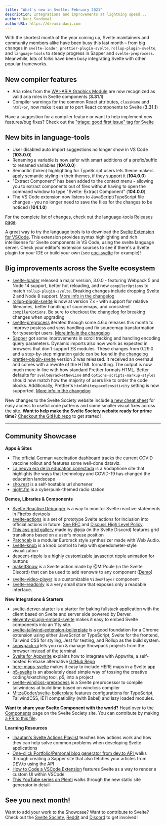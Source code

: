 ```yaml
---
title: "What's new in Svelte: February 2021"
description: Integrations and improvements at lightning speed...
author: Dani Sandoval
authorURL: https://dreamindani.com
---
```


With the shortest month of the year coming up, Svelte maintainers and community members alike have been busy this last month – from big changes in `svelte-loader`, `prettier-plugin-svelte`, `rollup-plugin-svelte`, and `language-tools` to steady progress in Sapper and `svelte-preprocess`. Meanwhile, lots of folks have been busy integrating Svelte with other popular frameworks.

## New compiler features
- Aria roles from the [WAI-ARIA Graphics Module](https://www.w3.org/TR/graphics-aria-1.0/#role_definitions) are now recognized as valid aria roles in Svelte components (**3.31.1**)
- Compiler warnings for the common React attributes, `className` and `htmlFor`, now make it easier to port React components to Svelte (**3.31.1**)

Have a suggestion for a compiler feature or want to help implement new features/bug fixes? Check out the ["triage: good first issue" tag for Svelte](https://github.com/sveltejs/svelte/issues?q=is%3Aopen+is%3Aissue+label%3A%22triage%3A+good+first+issue%22)


## New bits in language-tools

- User disabled auto import suggestions no longer show in VS Code (**103.0.0**)
- Renaming a variable is now safer with smart additions of a prefix/suffix to renamed variables (**104.0.0**)
- Semantic (token) highlighting for TypeScript users lets theme makers apply semantic styling in their themes, if they support it (**104.0.0**)
- "Extract Component" has been added to the context menu - allowing you to extract components out of files without having to open the command window to type "Svelte: Extract Component" (**104.0.0**)
- The VS Code extension now listens to JavaScript/TypeScript file changes - you no longer need to save the files for the changes to be noticed (**104.1.0**)

For the complete list of changes, check out the language-tools [Releases page](https://github.com/sveltejs/language-tools/releases).

A great way to try the language tools is to download the [Svelte Extension for VSCode](https://marketplace.visualstudio.com/items?itemName=svelte.svelte-vscode). This extension provides syntax highlighting and rich intellisense for Svelte components in VS Code, using the svelte language server. Check your editor's extension sources to see if there's a Svelte plugin for your IDE or build your own (see [coc-svelte](https://github.com/coc-extensions/coc-svelte) for example)!

## Big improvements across the Svelte ecosystem

- [svelte-loader](https://github.com/sveltejs/svelte-loader) released a major version, 3.0.0 - featuring Webpack 5 and Node 14 support, better hot reloading, and new `compilerOptions` to match `rollup-plugin-svelte`. Breaking changes include dropping Svelte 2 and Node 8 support. [More info in the changelog](https://github.com/sveltejs/svelte-loader/blob/master/CHANGELOG.md)
- [rollup-plugin-svelte](https://github.com/sveltejs/rollup-plugin-svelte) is now at version 7.x - with support for relative filenames, better handling of sourcemaps, and consistent `compilerOptions`. Be sure to [checkout the changelog](https://github.com/sveltejs/rollup-plugin-svelte/blob/master/CHANGELOG.md) for breaking changes when upgrading
- [svelte-preprocess](https://github.com/sveltejs/svelte-preprocess) iterated through some 4.6.x releases this month to improve postcss and scss handling and fix sourcemap transformation for typescript users. [More info in the changelog](https://github.com/sveltejs/svelte-preprocess/blob/main/CHANGELOG.md)
- [Sapper](https://github.com/sveltejs/sapper) got some improvements in scroll tracking and handling encoding query parameters. Dynamic imports also now work as expected in browsers that don't support ES modules. These changes from 0.29.0 and a step-by-step migration guide can be found [in the changelog](https://github.com/sveltejs/sapper/blob/master/CHANGELOG.md)
- [prettier-plugin-svelte](https://github.com/sveltejs/prettier-plugin-svelte) version 2 was released. It received an overhaul and comes with a rewrite of the HTML formatting. The output is now much more in line with how standard Prettier formats HTML. Better defaults for `svelteBracketNewLine` and `options-scripts-markup-styles` should now match how the majority of users like to order the code blocks. Additionally, Prettier's `htmlWhitespaceSensitivity` setting is now supported. [More info in the changelog](https://github.com/sveltejs/prettier-plugin-svelte/blob/master/CHANGELOG.md)

New changes to the Svelte Society website include [a new cheat sheet](https://sveltesociety.dev/cheatsheet) for easy access to useful code patterns and some smaller visual fixes across the site. **Want to help make the Svelte Society website ready for prime time**? [Checkout the GitHub repo](https://github.com/svelte-society/sveltesociety.dev) to get started! 

---

## Community Showcase

**Apps & Sites**

- [The official German vaccination dashboard](https://impfdashboard.de/) tracks the current COVID vaccine rollout and features some well-done dataviz.
- [La neuva era de la educatión conectada](https://elfuturoesapasionante.vodafone.es/especiales/educacion-conectada/) is a Vodaphone site that highlights the ways that technology and COVID-19 has changed the education landscape
- [sho.rest](https://github.com/Melonai/shorest) is a self-hostable url shortener
- [night.fm](https://night.fm/) is a cyberpunk-themed radio station


**Demos, Libraries & Components**

- [Svelte Reactive Debugger](https://addons.mozilla.org/en-US/firefox/addon/svelte-reactive-debugger/) is a way to monitor Svelte reactive statements in Firefox devtools
- [svelte-actions](https://github.com/sw-yx/svelte-actions) is a set of prototype Svelte actions for inclusion into official actions in future. [See RFC](https://github.com/sveltejs/rfcs/pull/24) and [Discuss High Level Policy](https://github.com/sw-yx/svelte-actions/issues/7).
- [This css grid gallery](https://svelte.dev/repl/3a1b7fae13b242fe9cd4a4f7aa092fa4?version=3.31.2) made by @joja (in the Svelte Discord) features grid transitions based on a user's mouse position
- [Patchcab](https://github.com/spectrome/patchcab) is a modular Eurorack style synthesizer made with Web Audio.
- [svelte-knob](https://github.com/MelihAltintas/svelte-knob) is a knob control to help with speedometer-style visualization
- [descent-ripple](https://github.com/micha-lmxt/descent-ripple) is a highly customizable javascript ripple animation for buttons
- [makeItSnow](https://github.com/florianlouvet/make-it-snow/blob/main/makeItSnowAction.js) is a Svelte action made by @MrPoule (in the Svelte Discord) that can be used to add ❄️snow❄️ to any component ([Demo](https://svelte.dev/repl/de5223beb45540a5a11c9bd7b318304f?version=3.31.2))
- [svelte-video-player](https://github.com/meigo/svelte-video-player) is a customizable `VideoPlayer` component
- [svelte-readonly](https://github.com/Crisfole/svelte-readonly) is a very small store that exposes only a readable interface.


**New Integrations & Starters**
- [svelte-derver-starter](https://github.com/AlexxNB/svelte-derver-starter) is a starter for baking fullstack application with the client based on Svelte and server side powered by Derver.
- [eleventy-plugin-embed-svelte](https://github.com/shalomscott/eleventy-plugin-embed-svelte) makes it easy to embed Svelte components into an 11ty site.
- [svelte-tailwind-extension-boilerplate](https://github.com/kyrelldixon/svelte-tailwind-extension-boilerplate) is a good foundation for a Chrome extension using either JavaScript or TypeScript, Svelte for the frontend, Tailwind CSS for styling, Jest for testing, and Rollup as the build system.
- [snowpack-ui](https://github.com/rajasegar/snowpack-ui) lets you run & manage Snowpack projects from the browser instead of the terminal
- [Svelte for Appwrite](https://dev.to/torstendittmann/svelte-for-appwrite-4fkg) explains how to integrate with Appwrite, a self-hosted Firebase alternative [GitHub Repo](https://github.com/appwrite/sdk-for-svelte)
- [here-maps-svelte](https://github.com/peopledrivemecrazy/here-maps-svelte) makes it easy to include HERE maps in a Svelte app
- [p5-svelte](https://github.com/tonyketcham/p5-svelte) is an absolutely dead simple way of tossing the creative coding/sketching tool, p5, into a project
- [svelte-windicss-preprocess](https://github.com/voorjaar/svelte-windicss-preprocess) is a Svelte preprocessor to compile tailwindcss at build time based on windicss compiler
- [MitzaCoder/svelte-boilerplate](https://github.com/MitzaCoder/svelte-boilerplate) features configurations for TypeScript, TailwindCSS, IE11 compatibility (with Babel) and lazy loaded modules.

**Want to share your Svelte Component with the world?** Head over to the [Components](https://sveltesociety.dev/components) page on the Svelte Society site. You can contribute by making [a PR to this file](https://github.com/svelte-society/sveltesociety.dev/blob/master/src/pages/components/components.json).

**Learning Resources**

- [lihautan's Svelte Actions Playlist](https://www.youtube.com/watch?v=ciaMT_MswzE&list=PLoKaNN3BjQX3Gl14MBygFf8buPIw9pAeK) teaches how actions work and how they can help solve common problems when developing Svelte applications
- [One-click Portfolio/Personal blog generator from dev.to API ](https://dev.to/shriji/one-click-portfolio-personal-blog-generator-from-dev-to-api-3apb) walks through creating a Sapper site that also fetches your articles from DEV.to using the API
- [How to Code a VSCode Extension](https://www.youtube.com/watch?v=a5DX5pQ9p5M) features Svelte as a way to render a custom UI within VSCode
- [This YouTube series on Plenti](https://www.youtube.com/watch?v=wyNC7R_VVyQ&list=PLbWvcwWtuDm12y3Hye6oKDwI2gAS0ccHW) walks through the new static site generator in detail

## See you next month!

Want to add your work to the Showcase? Want to contribute to Svelte? Check out the [Svelte Society](https://sveltesociety.dev/), [Reddit](https://www.reddit.com/r/sveltejs/) and [Discord](https://discord.com/invite/yy75DKs) to get involved!
